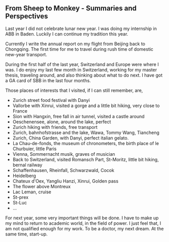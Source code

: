 ## From Sheep to Monkey - Summaries and Perspectives

Last year I did not celebrate lunar new year. I was doing my internship in ABB in Baden. Luckily I can continue my tradition this year. 

Currently I write the annual report on my flight from Beijing back to Chongqing. The first time for me to travel during rush time of domestic new-year transport.

During the first half of the last year, Switzerland and Europe were where I was. I do enjoy my last few month in Switzerland, working for my master thesis, traveling around, and also thinking about what to do next. I have got a GA card of SBB in the last four months.

Those places of interests that I visited, if I can still remember, are,

- Zurich street food festival with Danyi
- Vallorbe with Xinrui, visited a gorge and a little bit hiking, very close to France
- Sion with Hangxin, free fall in air tunnel, visited a castle around
- Oeschenensee, alone, around the lake, perfect
- Zurich hiking with friends, free transport
- Zurich, bahnhofstrasse and the lake, Wawa, Tommy Wang, Tiancheng
- Zurich, China Garden, with Danyi, perfect italian gelato. 
- La Chau-de-fonds, the museum of chronometers, the birth place of le Churbuier, little Paris
- Vienna, Sommernacht musik, graves of musician
- Back to Switzerland, visited Romansch Part, St-Moritz, little bit hiking, bernal railway
- Schaffenhausen, Rheinfall, Schwarzwald, Cocok
- Heidelberg
- Chateux d'Oex, Yangliu Hanzi, Xinrui, Golden pass
- The flower above Montreux
- Lac Leman, cruise
- St-prex
- St-Luc
- ...


For next year, some very important things will be done. I have to make up my mind to return to academic world, in the field of power. I just feel that, I am not qualified enough for my work. To be a doctor, my next dream. At the same time, start-up.

